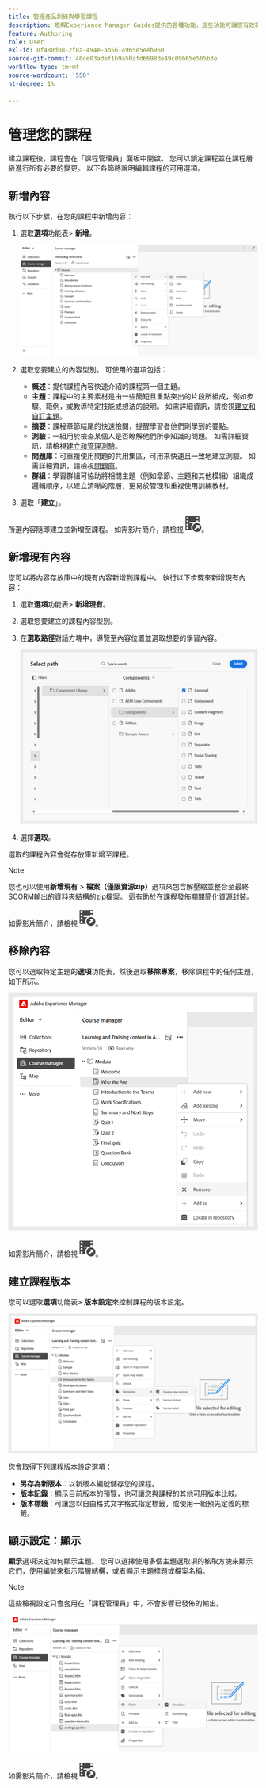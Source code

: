 ```yaml
---
title: 管理產品訓練與學習課程
description: 瞭解Experience Manager Guides提供的各種功能，這些功能可讓您有效率地管理您的課程。
feature: Authoring
role: User
exl-id: 0f480d08-2f8a-494e-ab56-4965e5eeb960
source-git-commit: 40ce03adef1b9a50afd6698de49c09b65e565b3e
workflow-type: tm+mt
source-wordcount: '550'
ht-degree: 1%

---
```


# 管理您的課程

建立課程後，課程會在「課程管理員」面板中開啟。 您可以鎖定課程並在課程層級進行所有必要的變更。 以下各節將說明編輯課程的可用選項。

## 新增內容

執行以下步驟，在您的課程中新增內容：

1. 選取&#x200B;**選項**&#x200B;功能表> **新增**。

   ![](assets/learning-course-content.png)
2. 選取您要建立的內容型別。 可使用的選項包括：
   - **概述**：提供課程內容快速介紹的課程第一個主題。
   - **主題**：課程中的主要素材是由一些簡短且重點突出的片段所組成，例如步驟、範例，或教導特定技能或想法的說明。 如需詳細資訊，請檢視[建立和自訂主題](./create-content.md)。
   - **摘要**：課程章節結尾的快速檢閱，提醒學習者他們剛學到的要點。
   - **測驗**：一組用於檢查某個人是否瞭解他們所學知識的問題。 如需詳細資訊，請檢視[建立和管理測驗](./create-quiz.md)。
   - **問題庫**：可重複使用問題的共用集區，可用來快速且一致地建立測驗。 如需詳細資訊，請檢視[問題庫](./create-qb.md)。
   - **群組**：學習群組可協助將相關主題（例如章節、主題和其他模組）組織成邏輯順序，以建立清晰的階層，更易於管理和重複使用訓練教材。
3. 選取「**建立**」。

所選內容隨即建立並新增至課程。 如需影片簡介，請檢視[![](assets/Smock_VideoCheckedOut_18_N.svg)](https://video.tv.adobe.com/v/3469537/aem-guides-learning-content?quality=12&learn=on)。

## 新增現有內容

您可以將內容存放庫中的現有內容新增到課程中。 執行以下步驟來新增現有內容：

1. 選取&#x200B;**選項**&#x200B;功能表> **新增現有**。
2. 選取您要建立的課程內容型別。
3. 在&#x200B;**選取路徑**&#x200B;對話方塊中，導覽至內容位置並選取想要的學習內容。

   ![](assets/add-existing-learning-content.png)
4. 選擇&#x200B;**選取**。

選取的課程內容會從存放庫新增至課程。

>[!NOTE]
>
>您也可以使用&#x200B;**新增現有** > **檔案（僅限資源zip）**&#x200B;選項來包含解壓縮並整合至最終SCORM輸出的資料夾結構的zip檔案。 這有助於在課程發佈期間簡化資源封裝。

如需影片簡介，請檢視[![](assets/Smock_VideoCheckedOut_18_N.svg)](https://video.tv.adobe.com/v/3469537/aem-guides-learning-content?quality=12&learn=on)。

## 移除內容

您可以選取特定主題的&#x200B;**選項**&#x200B;功能表，然後選取&#x200B;**移除專案**，移除課程中的任何主題，如下所示。

![](assets/remove-learning-content.png)

如需影片簡介，請檢視[![](assets/Smock_VideoCheckedOut_18_N.svg)](https://video.tv.adobe.com/v/3475210/learning-content-aem-guides)。


## 建立課程版本

您可以選取&#x200B;**選項**&#x200B;功能表> **版本設定**&#x200B;來控制課程的版本設定。

![](assets/course-versioning.png)

您會取得下列課程版本設定選項：

- **另存為新版本**：以新版本編號儲存您的課程。
- **版本記錄**：顯示目前版本的預覽，也可讓您與課程的其他可用版本比較。
- **版本標籤**：可讓您以自由格式文字格式指定標籤，或使用一組預先定義的標籤。

## 顯示設定：顯示

**顯示**&#x200B;選項決定如何顯示主題。 您可以選擇使用多個主題選取項的核取方塊來顯示它們，使用編號來指示階層結構，或者顯示主題標題或檔案名稱。

>[!NOTE]
>
> 這些檢視設定只會套用在「課程管理員」中，不會影響已發佈的輸出。

![](assets/course-display-settings.png)

如需影片簡介，請檢視[![](assets/Smock_VideoCheckedOut_18_N.svg)](https://video.tv.adobe.com/v/3475210/learning-content-aem-guides)。
